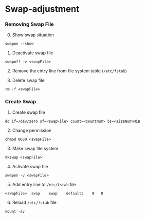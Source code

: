 # Swap-adjustment

### Removing Swap File

0. Show swap situation
```
swapon --show
```

1. Deactivate swap file

```
swapoff -v <swapFile>
```

2. Remove the entry line from file system table (`/etc/fstab`)


3. Delete swap file

```
rm -f <swapFile>
```

### Create Swap

1. Create swap file
```
dd if=/dev/zero of=<swapFile> count=<countNum> bs=<sizeNum>MiB
```

2. Change permission
```
chmod 0600 <swapFile>
```

3. Make swap file system
```
mkswap <swapFile>
```

4. Activate swap file
```
swapon -v <swapFile>
```

5. Add entry line to `/etc/fstab` file
```
<swapFile>	swap	swap	defaults	0	0
```

6. Reload `/etc/fstab` file
```
mount -av
```

